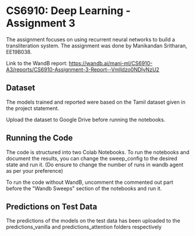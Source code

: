
# CS6910: Deep Learning - Assignment 3

The assignment focuses on using recurrent neural networks to build a transliteration system. The assignment was done by Manikandan Sritharan, EE19B038.

Link to the WandB report: https://wandb.ai/mani-ml/CS6910-A3/reports/CS6910-Assignment-3-Report--Vmlldzo0NDIyNzU2

## Dataset

The models trained and reported were based on the Tamil dataset given in the project statement.

Upload the dataset to Google Drive before running the notebooks.
## Running the Code

The code is structured into two Colab Notebooks. To run the notebooks and document the results, you can change the sweep_config to the desired state and run it. (Do ensure to change the number of runs in wandb agent as per your preference)

To run the code without WandB, uncomment the commented out part before the "Wandb Sweeps" section of the notebooks and run it.
## Predictions on Test Data

The predictions of the models on the test data has been uploaded to the predictions_vanilla and predictions_attention folders respectively